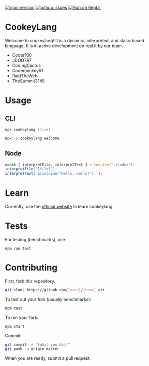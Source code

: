 [![npm version](https://badge.fury.io/js/cookeylang.svg)](https://badge.fury.io/js/cookeylang)
[![github issues](https://img.shields.io/github/issues/CookeyLang/CookeyLang)](https://github.com/CookeyLang/CookeyLang/issues)
[![Run on Repl.it](https://repl.it/badge/github/CookeyLang/CookeyLang)](https://repl.it/github/CookeyLang/CookeyLang)
# CookeyLang
Welcome to cookeylang! It is a dynamic, interpreted, and class-based language.
It is in active development on repl.it by our team.
- Coder100
- JDOG787
- CodingCactus
- Codemonkey51
- RaidTheWeb
- TheSummit3145

# Usage
## CLI
```sh
npx cookeylang [file]
```
```sh
npx -p cookeylang welcome
```

## Node
```js
const { interpretFile, interpretText } = require("./index");
interpretFile("[file]");
interpretText(`printLine("Hello, world!");`);
```

# Learn
Currently, use the [official website](https://cookeylangteam.repl.co) to learn cookeylang.

# Tests
For testing (benchmarks), use
```
npm run test
```

# Contributing
First, fork this repository.
```sh
git clone https://github.com/[user]/[name].git
```
To test out your fork (usually benchmarks):
```sh
npm test
```
To run your fork:
```sh
npm start
```
Commit:
```sh
git commit -m "[what you did]"
git push -u origin master
```
When you are ready, submit a pull request.